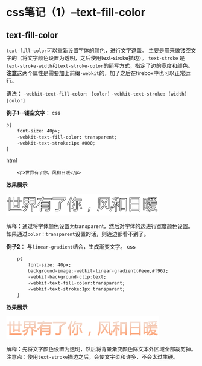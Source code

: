 # css笔记（1）–text-fill-color

## text-fill-color
`text-fill-color`可以重新设置字体的颜色，进行文字遮盖。
主要是用来做镂空文字的（将文字颜色设置为透明，之后使用text-stroke描边）。
`text-stroke` 是`text-stroke-width`和`text-stroke-color`的简写方式，指定了边的宽度和颜色。
**注意**这两个属性是需要加上前缀`-webkit`的，加了之后在firebox中也可以正常运行。

语法：
`-webkit-text-fill-color: [color]`
`-webkit-text-stroke: [width] [color]`

**例子1--镂空文字**：
css 
```
p{
    font-size: 40px;
    -webkit-text-fill-color: transparent;
    -webkit-text-stroke:1px #000;
}
```
html
```
    <p>世界有了你，风和日暖</p>
```

**效果展示**

![镂空文字](textPic1.png)

解释：通过将字体颜色设置为transparent，然后对字体的边进行宽度颜色设置。
如果通过`color：transparent`设置的话，则连边都看不到了。

**例子2**：
与`linear-gradient`结合，生成渐变文字。
css
```
    p{
        font-size: 40px;
        background-image:-webkit-linear-gradient(#eee,#f96);
        -webkit-background-clip:text;
        -webkit-text-fill-color:transparent;
        -webkit-text-stroke:1px transparent;
    }

```

**效果展示**

![渐变文字](textPic2.png)

解释：先将文字颜色设置为透明，然后将背景渐变颜色除文本外区域全部裁剪掉。
注意点：使用`text-stroke`描边之后，会使文字柔和许多，不会太过生硬。